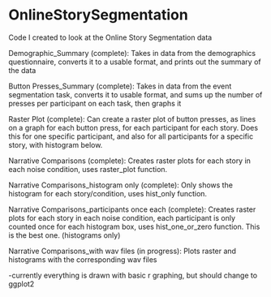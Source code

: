 # OnlineStorySegmentation
 Code I created to look at the Online Story Segmentation data


Demographic_Summary (complete):
 Takes in data from the demographics questionnaire, converts it to a usable format, and prints out the summary of the data

Button Presses_Summary (complete):
 Takes in data from the event segmentation task, converts it to usable format, and sums up the number of presses per participant on each task, then graphs it

Raster Plot (complete):
 Can create a raster plot of button presses, as lines on a graph for each button press, for each participant for each story. Does this for one specific participant, and also for all participants for a specific story, with histogram below.

Narrative Comparisons (complete):
  Creates raster plots for each story in each noise condition, uses raster_plot function.

Narrative Comparisons_histogram only (complete):
  Only shows the histogram for each story/condition, uses hist_only function.

Narrative Comparisons_participants once each (complete):
  Creates raster plots for each story in each noise condition, each participant is only counted once for each histogram box, uses hist_one_or_zero function. This is the best one. (histograms only)

Narrative Comparisons_with wav files (in progress):
  Plots raster and histograms with the corresponding wav files

-currently everything is drawn with basic r graphing, but should change to ggplot2
